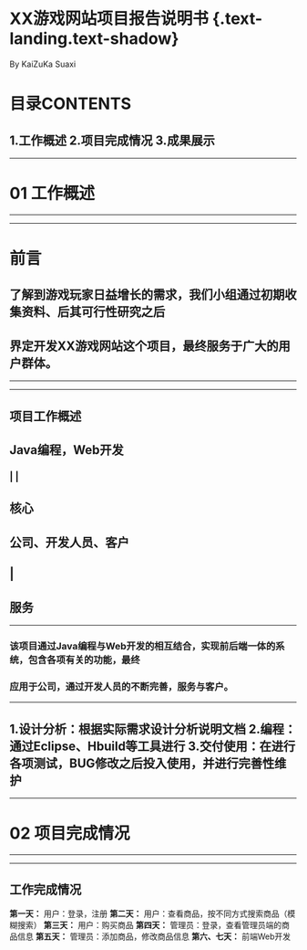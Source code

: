 # XX游戏网站项目报告说明书 {.text-landing.text-shadow}
By KaiZuKa Suaxi 

# 目录CONTENTS
1.工作概述
2.项目完成情况
3.成果展示
---
---


#   01 工作概述
---
---

#           前言
## 了解到游戏玩家日益增长的需求，我们小组通过初期收集资料、后其可行性研究之后
##       界定开发XX游戏网站这个项目，最终服务于广大的用户群体。
---
---

## 项目工作概述
## Java编程，Web开发 
###       |                          |
##       核心
## 公司、开发人员、客户
##        |
##       服务
---
### 该项目通过Java编程与Web开发的相互结合，实现前后端一体的系统，包含各项有关的功能，最终
### 应用于公司，通过开发人员的不断完善，服务与客户。    
---
1.设计分析：根据实际需求设计分析说明文档
2.编程：通过Eclipse、Hbuild等工具进行
3.交付使用：在进行各项测试，BUG修改之后投入使用，并进行完善性维护
---
---
#   02 项目完成情况
---
---

## 工作完成情况
**第一天：** 用户：登录，注册
**第二天：** 用户：查看商品，按不同方式搜索商品（模糊搜索）
**第三天：** 用户：购买商品
**第四天：** 管理员：登录，查看管理员端的商品信息
**第五天：** 管理员：添加商品，修改商品信息
**第六、七天：** 前端Web开发
